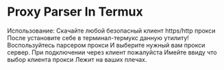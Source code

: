 # Proxy Parser In Termux
Использование:
Скачайте любой безопасный клиент https/http прокси
После установите себе в терминал-термукс 
данную утилиту! Воспользуйтесь парсером прокси
И выберите нужный вам прокси сервер.
При подключении через клиент пожалуйста 
Имейте ввиду что выбор клиента прокси
Лежит на ваших плечах.

